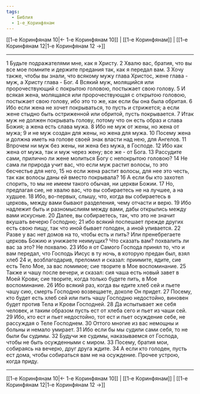 ```yaml
---
tags:
  - Библия
  - 1-е_Коринфянам
---
```

[[1-е Коринфянам 10|← 1-е Коринфянам 10]] | [[1-е Коринфянам]] | [[1-е Коринфянам 12|1-е Коринфянам 12 →]]

---
1 Будьте подражателями мне, как я Христу.
2 Хвалю вас, братия, что вы все мое помните и держите предания так, как я передал вам.
3 Хочу также, чтобы вы знали, что всякому мужу глава Христос, жене глава - муж, а Христу глава - Бог.
4 Всякий муж, молящийся или пророчествующий с покрытою головою, постыжает свою голову.
5 И всякая жена, молящаяся или пророчествующая с открытою головою, постыжает свою голову, ибо это то же, как если бы она была обритая.
6 Ибо если жена не хочет покрываться, то пусть и стрижется; а если жене стыдно быть остриженной или обритой, пусть покрывается.
7 Итак муж не должен покрывать голову, потому что он есть образ и слава Божия; а жена есть слава мужа.
8 Ибо не муж от жены, но жена от мужа;
9 и не муж создан для жены, но жена для мужа.
10 Посему жена и должна иметь на голове своей знак власти над нею, для Ангелов.
11 Впрочем ни муж без жены, ни жена без мужа, в Господе.
12 Ибо как жена от мужа, так и муж через жену; все же - от Бога.
13 Рассудите сами, прилично ли жене молиться Богу с непокрытою головою?
14 Не сама ли природа учит вас, что если муж растит волосы, то это бесчестье для него,
15 но если жена растит волосы, для нее это честь, так как волосы даны ей вместо покрывала?
16 А если бы кто захотел спорить, то мы не имеем такого обычая, ни церкви Божии.
17 Но, предлагая сие, не хвалю вас, что вы собираетесь не на лучшее, а на худшее.
18 Ибо, во-первых, слышу, что, когда вы собираетесь в церковь, между вами бывают разделения, чему отчасти и верю.
19 Ибо надлежит быть и разномыслиям между вами, дабы открылись между вами искусные.
20 Далее, вы собираетесь, так, что это не значит вкушать вечерю Господню;
21 ибо всякий поспешает прежде других есть свою пищу, так что иной бывает голоден, а иной упивается.
22 Разве у вас нет домов на то, чтобы есть и пить? Или пренебрегаете церковь Божию и унижаете неимущих? Что сказать вам? похвалить ли вас за это? Не похвалю.
23 Ибо я от Самого Господа принял то, что и вам передал, что Господь Иисус в ту ночь, в которую предан был, взял хлеб
24 и, возблагодарив, преломил и сказал: приимите, ядите, сие есть Тело Мое, за вас ломимое; сие творите в Мое воспоминание.
25 Также и чашу после вечери, и сказал: сия чаша есть новый завет в Моей Крови; сие творите, когда только будете пить, в Мое воспоминание.
26 Ибо всякий раз, когда вы едите хлеб сей и пьете чашу сию, смерть Господню возвещаете, доколе Он придет.
27 Посему, кто будет есть хлеб сей или пить чашу Господню недостойно, виновен будет против Тела и Крови Господней.
28 Да испытывает же себя человек, и таким образом пусть ест от хлеба сего и пьет из чаши сей.
29 Ибо, кто ест и пьет недостойно, тот ест и пьет осуждение себе, не рассуждая о Теле Господнем.
30 Оттого многие из вас немощны и больны и немало умирает.
31 Ибо если бы мы судили сами себя, то не были бы судимы.
32 Будучи же судимы, наказываемся от Господа, чтобы не быть осужденными с миром.
33 Посему, братия мои, собираясь на вечерю, друг друга ждите.
34 А если кто голоден, пусть ест дома, чтобы собираться вам не на осуждение. Прочее устрою, когда приду.

---
[[1-е Коринфянам 10|← 1-е Коринфянам 10]] | [[1-е Коринфянам]] | [[1-е Коринфянам 12|1-е Коринфянам 12 →]]